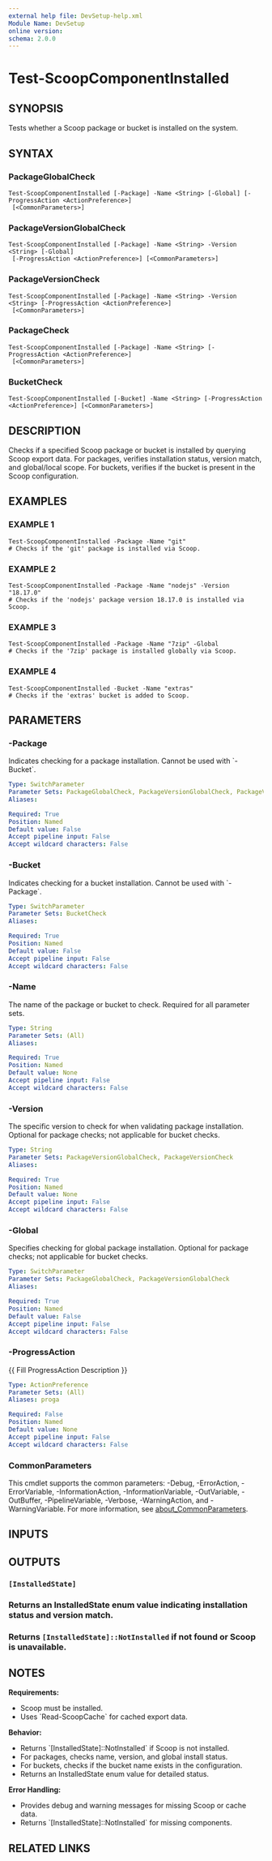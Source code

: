 ```yaml
---
external help file: DevSetup-help.xml
Module Name: DevSetup
online version:
schema: 2.0.0
---
```


# Test-ScoopComponentInstalled

## SYNOPSIS
Tests whether a Scoop package or bucket is installed on the system.

## SYNTAX

### PackageGlobalCheck
```
Test-ScoopComponentInstalled [-Package] -Name <String> [-Global] [-ProgressAction <ActionPreference>]
 [<CommonParameters>]
```

### PackageVersionGlobalCheck
```
Test-ScoopComponentInstalled [-Package] -Name <String> -Version <String> [-Global]
 [-ProgressAction <ActionPreference>] [<CommonParameters>]
```

### PackageVersionCheck
```
Test-ScoopComponentInstalled [-Package] -Name <String> -Version <String> [-ProgressAction <ActionPreference>]
 [<CommonParameters>]
```

### PackageCheck
```
Test-ScoopComponentInstalled [-Package] -Name <String> [-ProgressAction <ActionPreference>]
 [<CommonParameters>]
```

### BucketCheck
```
Test-ScoopComponentInstalled [-Bucket] -Name <String> [-ProgressAction <ActionPreference>] [<CommonParameters>]
```

## DESCRIPTION
Checks if a specified Scoop package or bucket is installed by querying Scoop export data.
For packages, verifies installation status, version match, and global/local scope.
For buckets, verifies if the bucket is present in the Scoop configuration.

## EXAMPLES

### EXAMPLE 1
```
Test-ScoopComponentInstalled -Package -Name "git"
# Checks if the 'git' package is installed via Scoop.
```

### EXAMPLE 2
```
Test-ScoopComponentInstalled -Package -Name "nodejs" -Version "18.17.0"
# Checks if the 'nodejs' package version 18.17.0 is installed via Scoop.
```

### EXAMPLE 3
```
Test-ScoopComponentInstalled -Package -Name "7zip" -Global
# Checks if the '7zip' package is installed globally via Scoop.
```

### EXAMPLE 4
```
Test-ScoopComponentInstalled -Bucket -Name "extras"
# Checks if the 'extras' bucket is added to Scoop.
```

## PARAMETERS

### -Package
Indicates checking for a package installation.
Cannot be used with \`-Bucket\`.

```yaml
Type: SwitchParameter
Parameter Sets: PackageGlobalCheck, PackageVersionGlobalCheck, PackageVersionCheck, PackageCheck
Aliases:

Required: True
Position: Named
Default value: False
Accept pipeline input: False
Accept wildcard characters: False
```

### -Bucket
Indicates checking for a bucket installation.
Cannot be used with \`-Package\`.

```yaml
Type: SwitchParameter
Parameter Sets: BucketCheck
Aliases:

Required: True
Position: Named
Default value: False
Accept pipeline input: False
Accept wildcard characters: False
```

### -Name
The name of the package or bucket to check.
Required for all parameter sets.

```yaml
Type: String
Parameter Sets: (All)
Aliases:

Required: True
Position: Named
Default value: None
Accept pipeline input: False
Accept wildcard characters: False
```

### -Version
The specific version to check for when validating package installation.
Optional for package checks; not applicable for bucket checks.

```yaml
Type: String
Parameter Sets: PackageVersionGlobalCheck, PackageVersionCheck
Aliases:

Required: True
Position: Named
Default value: None
Accept pipeline input: False
Accept wildcard characters: False
```

### -Global
Specifies checking for global package installation.
Optional for package checks; not applicable for bucket checks.

```yaml
Type: SwitchParameter
Parameter Sets: PackageGlobalCheck, PackageVersionGlobalCheck
Aliases:

Required: True
Position: Named
Default value: False
Accept pipeline input: False
Accept wildcard characters: False
```

### -ProgressAction
{{ Fill ProgressAction Description }}

```yaml
Type: ActionPreference
Parameter Sets: (All)
Aliases: proga

Required: False
Position: Named
Default value: None
Accept pipeline input: False
Accept wildcard characters: False
```

### CommonParameters
This cmdlet supports the common parameters: -Debug, -ErrorAction, -ErrorVariable, -InformationAction, -InformationVariable, -OutVariable, -OutBuffer, -PipelineVariable, -Verbose, -WarningAction, and -WarningVariable. For more information, see [about_CommonParameters](http://go.microsoft.com/fwlink/?LinkID=113216).

## INPUTS

## OUTPUTS

### `[InstalledState]`
### Returns an InstalledState enum value indicating installation status and version match.
### Returns `[InstalledState]::NotInstalled` if not found or Scoop is unavailable.
## NOTES
**Requirements:**
- Scoop must be installed.
- Uses \`Read-ScoopCache\` for cached export data.

**Behavior:**
- Returns \`\[InstalledState\]::NotInstalled\` if Scoop is not installed.
- For packages, checks name, version, and global install status.
- For buckets, checks if the bucket name exists in the configuration.
- Returns an InstalledState enum value for detailed status.

**Error Handling:**
- Provides debug and warning messages for missing Scoop or cache data.
- Returns \`\[InstalledState\]::NotInstalled\` for missing components.

## RELATED LINKS
